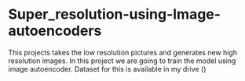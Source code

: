 # Super_resolution-using-Image-autoencoders
This projects takes the low resolution pictures and generates new high resolution images. In this project we are going to train the model using image autoencoder.
Dataset for this is available in my drive ()
